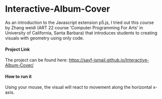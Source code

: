 # Interactive-Album-Cover

As an introduction to the Javascript extension p5.js, I tried out this course by Zhang weidi (ART 22 course  'Computer Programming For Arts' in University of California, Santa Barbara) that introduces students to creating visuals with geometry using only code.

#### Project Link
The project can be found here: https://sayf-ismail.github.io/Interactive-Album-Cover/

#### How to run it
Using your mouse, the visual will react to movement along the horizontal x-axis.

